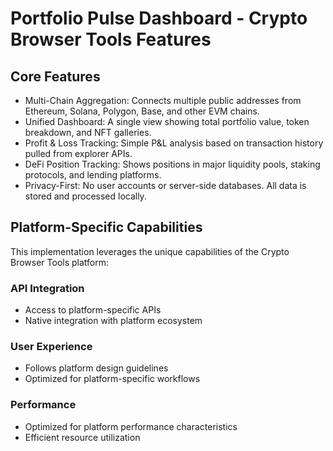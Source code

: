 # Portfolio Pulse Dashboard - Crypto Browser Tools Features

## Core Features
- Multi-Chain Aggregation: Connects multiple public addresses from Ethereum, Solana, Polygon, Base, and other EVM chains.
- Unified Dashboard: A single view showing total portfolio value, token breakdown, and NFT galleries.
- Profit & Loss Tracking: Simple P&L analysis based on transaction history pulled from explorer APIs.
- DeFi Position Tracking: Shows positions in major liquidity pools, staking protocols, and lending platforms.
- Privacy-First: No user accounts or server-side databases. All data is stored and processed locally.

## Platform-Specific Capabilities
This implementation leverages the unique capabilities of the Crypto Browser Tools platform:

### API Integration
- Access to platform-specific APIs
- Native integration with platform ecosystem

### User Experience
- Follows platform design guidelines
- Optimized for platform-specific workflows

### Performance
- Optimized for platform performance characteristics
- Efficient resource utilization
